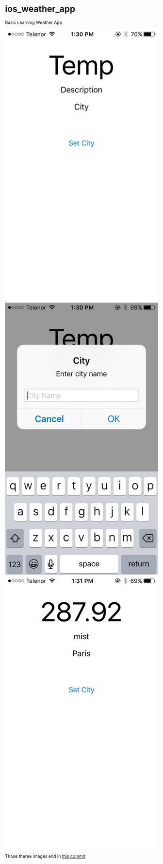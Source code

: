 # ios_weather_app

Basic Learning Weather App

![First](screenshort/first.jpg)
![When user click set city](screenshort/second.jpg)
![When user fill the city and clicked ok](screenshort/third.jpg)

Those theree images end in [this commit](https://github.com/dojowithcode/ios_weather_app/tree/4a0466b646d80b5291d2c6e0e5c12407852c82c3)